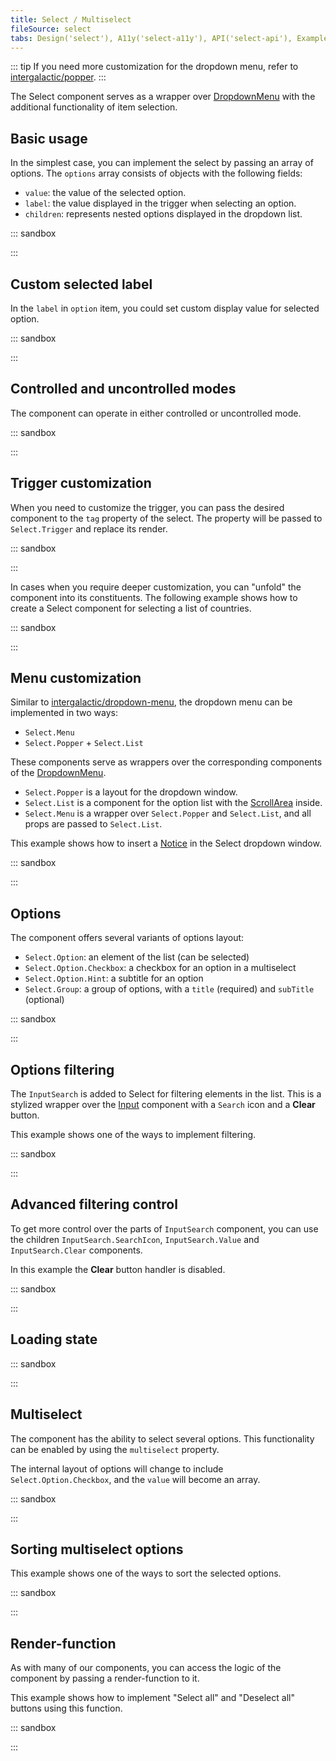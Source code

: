 ```yaml
---
title: Select / Multiselect
fileSource: select
tabs: Design('select'), A11y('select-a11y'), API('select-api'), Example('select-code'), Changelog('select-changelog')
---
```


::: tip
If you need more customization for the dropdown menu, refer to [intergalactic/popper](/utils/popper/popper).
:::

The Select component serves as a wrapper over [DropdownMenu](/components/dropdown-menu/dropdown-menu) with the additional functionality of item selection.

## Basic usage

In the simplest case, you can implement the select by passing an array of options. The `options` array consists of objects with the following fields:

- `value`: the value of the selected option.
- `label`: the value displayed in the trigger when selecting an option.
- `children`: represents nested options displayed in the dropdown list.

::: sandbox

<script lang="tsx">
  export Demo from './examples/basic_usage.tsx';
</script>

:::

## Custom selected label

In the `label` in `option` item, you could set custom display value for selected option.

::: sandbox

<script lang="tsx">
  export Demo from './examples/custom_selected_label.tsx';
</script>

:::

## Controlled and uncontrolled modes

The component can operate in either controlled or uncontrolled mode.

::: sandbox

<script lang="tsx">
  export Demo from './examples/controlled_and_uncontrolled_modes.tsx';
</script>

:::

## Trigger customization

When you need to customize the trigger, you can pass the desired component to the `tag` property of the select. The property will be passed to `Select.Trigger` and replace its render.

::: sandbox

<script lang="tsx">
  export Demo from './examples/trigger_customization.tsx';
</script>

:::

In cases when you require deeper customization, you can "unfold" the component into its constituents. The following example shows how to create a Select component for selecting a list of countries.

::: sandbox

<script lang="tsx">
  export Demo from './examples/trigger-customization.tsx';
</script>

:::

## Menu customization

Similar to [intergalactic/dropdown-menu](/components/dropdown-menu/dropdown-menu), the dropdown menu can be implemented in two ways:

- `Select.Menu`
- `Select.Popper` + `Select.List`

These components serve as wrappers over the corresponding components of the [DropdownMenu](/components/dropdown-menu/dropdown-menu).

- `Select.Popper` is a layout for the dropdown window.
- `Select.List` is a component for the option list with the [ScrollArea](/components/scroll-area/scroll-area) inside.
- `Select.Menu` is a wrapper over `Select.Popper` and `Select.List`, and all props are passed to `Select.List`.

This example shows how to insert a [Notice](/components/notice/notice) in the Select dropdown window.

::: sandbox

<script lang="tsx">
  export Demo from './examples/dropdownmenu_customization.tsx';
</script>

:::

## Options

The component offers several variants of options layout:

- `Select.Option`: an element of the list (can be selected)
- `Select.Option.Checkbox`: a checkbox for an option in a multiselect
- `Select.Option.Hint`: a subtitle for an option
- `Select.Group`: a group of options, with a `title` (required) and `subTitle` (optional)

::: sandbox

<script lang="tsx">
  export Demo from './examples/options.tsx';
</script>

:::

## Options filtering

The `InputSearch` is added to Select for filtering elements in the list. This is a stylized wrapper over the [Input](/components/input/input) component with a `Search` icon and a **Clear** button.

This example shows one of the ways to implement filtering.

::: sandbox

<script lang="tsx">
  export Demo from './examples/options_filtering.tsx';
</script>

:::

## Advanced filtering control

To get more control over the parts of `InputSearch` component, you can use the children `InputSearch.SearchIcon`, `InputSearch.Value` and `InputSearch.Clear` components.

In this example the **Clear** button handler is disabled.

::: sandbox

<script lang="tsx">
  export Demo from './examples/advanced_filtering_control.tsx';
</script>

:::

## Loading state

::: sandbox

<script lang="tsx">
  export Demo from './examples/loading_state.tsx';
</script>

:::

## Multiselect

The component has the ability to select several options. This functionality can be enabled by using the `multiselect` property.

The internal layout of options will change to include `Select.Option.Checkbox`, and the `value` will become an array.

::: sandbox

<script lang="tsx">
  export Demo from './examples/multiselect.tsx';
</script>

:::

## Sorting multiselect options

This example shows one of the ways to sort the selected options.

::: sandbox

<script lang="tsx">
  export Demo from './examples/sorting_multiselect_options.tsx';
</script>

:::

## Render-function

As with many of our components, you can access the logic of the component by passing a render-function to it.

This example shows how to implement "Select all" and "Deselect all" buttons using this function.

::: sandbox

<script lang="tsx">
  export Demo from './examples/render-function.tsx';
</script>

:::
